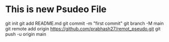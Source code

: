 # This is new Psudeo File
git init
git add README.md
git commit -m "first commit"
git branch -M main
git remote add origin https://github.com/prabhash27/remot_pseudo.git
git push -u origin main